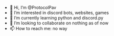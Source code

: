- 👋 Hi, I’m @ProtocolPav
- 👀 I’m interested in discord bots, websites, games
- 🌱 I’m currently learning python and discord.py
- 💞️ I’m looking to collaborate on nothing as of now
- 📫 How to reach me: no way

<!---
ProtocolPav/ProtocolPav is a ✨ special ✨ repository because its `README.md` (this file) appears on your GitHub profile.
You can click the Preview link to take a look at your changes.
--->
